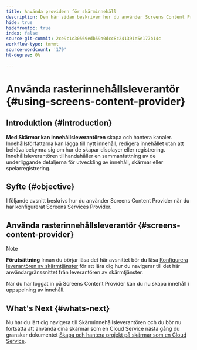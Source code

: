 ```yaml
---
title: Använda providern för skärminnehåll
description: Den här sidan beskriver hur du använder Screens Content Provider för att skapa innehåll.
hide: true
hidefromtoc: true
index: false
source-git-commit: 2ce9c1c30569edb59a0dcc8c241391e5e177b14c
workflow-type: tm+mt
source-wordcount: '179'
ht-degree: 0%

---
```



# Använda rasterinnehållsleverantör {#using-screens-content-provider}

## Introduktion {#introduction}

**Med Skärmar kan innehållsleverantören** skapa och hantera kanaler. Innehållsförfattarna kan lägga till nytt innehåll, redigera innehållet utan att behöva bekymra sig om hur de skapar displayer eller registrering. Innehållsleverantören tillhandahåller en sammanfattning av de underliggande detaljerna för utveckling av innehåll, skärmar eller spelarregistrering.

## Syfte {#objective}

I följande avsnitt beskrivs hur du använder Screens Content Provider när du har konfigurerat Screens Services Provider.

## Använda rasterinnehållsleverantör {#screens-content-provider}

>[!NOTE]
>**Förutsättning**
>Innan du börjar läsa det här avsnittet bör du läsa [Konfigurera leverantören av skärmtjänster](/help/screens-cloud/setting-up-project/setting-up-screens-services-provider.md) för att lära dig hur du navigerar till det här användargränssnittet från leverantören av skärmtjänster.

När du har loggat in på Screens Content Provider kan du nu skapa innehåll i uppspelning av innehåll.

## What&#39;s Next {#whats-next}

Nu har du lärt dig navigera till Skärminnehållsleverantören och du bör nu fortsätta att använda dina skärmar som en Cloud Service nästa gång du granskar dokumentet [Skapa och hantera projekt på skärmar som en Cloud Service](/help/screens-cloud/creating-content/creating-projects-screens-cloud.md).


